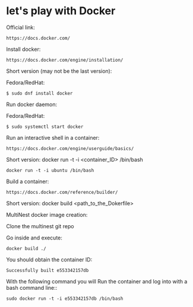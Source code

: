 # let's play with Docker

Official link:

	https://docs.docker.com/

Install docker:

	https://docs.docker.com/engine/installation/

Short version (may not be the last version):

  Fedora/RedHat:

	$ sudo dnf install docker

Run docker daemon:

  Fedora/RedHat:

	$ sudo systemctl start docker

Run an interactive shell in a container:

	https://docs.docker.com/engine/userguide/basics/

Short version:
	docker run -t -i <container_ID> /bin/bash

	docker run -t -i ubuntu /bin/bash

Build a container:

	https://docs.docker.com/reference/builder/

Short version:
	docker build <path_to_the_Dokerfile>

MultiNest docker image creation:

Clone the multinest git repo

Go inside and execute:

	docker build ./

You should obtain the container ID:

	Successfully built e553342157db

With the following command you will Run the container and log into with a bash command line::

	sudo docker run -t -i e553342157db /bin/bash 
